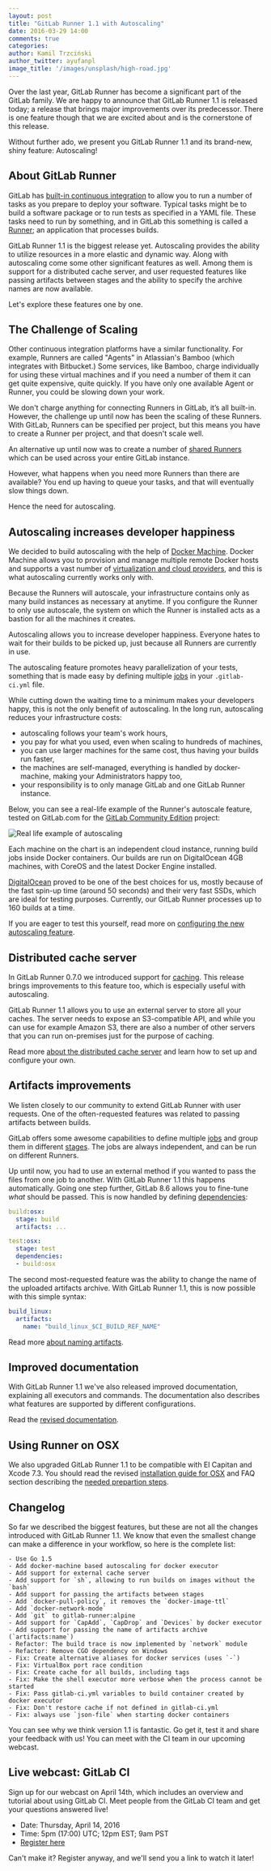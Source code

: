 ```yaml
---
layout: post
title: "GitLab Runner 1.1 with Autoscaling"
date: 2016-03-29 14:00
comments: true
categories:
author: Kamil Trzciński
author_twitter: ayufanpl
image_title: '/images/unsplash/high-road.jpg'
---
```


Over the last year, GitLab Runner has become a significant part of the GitLab
family. We are happy to announce that GitLab Runner 1.1 is released today; a
release that brings major improvements over its predecessor. There is one
feature though that we are excited about and is the cornerstone of this release.

Without further ado, we present you GitLab Runner 1.1 and its brand-new, shiny
feature: Autoscaling!

<!-- more -->

## About GitLab Runner

GitLab has [built-in continuous integration][doc-ci] to allow you to run a
number of tasks as you prepare to deploy your software. Typical tasks
might be to build a software package or to run tests as specified in a
YAML file. These tasks need to run by something, and in GitLab this something
is called a [Runner][doc-runners]; an application that processes builds.

GitLab Runner 1.1 is the biggest release yet. Autoscaling provides the ability
to utilize resources in a more elastic and dynamic way. Along with autoscaling
come some other significant features as well. Among them is support for a
distributed cache server, and user requested features like passing artifacts
between stages and the ability to specify the archive names are now available.

Let's explore these features one by one.

## The Challenge of Scaling

Other continuous integration platforms have a similar functionality.
For example, Runners are called "Agents" in Atlassian's Bamboo (which integrates
with Bitbucket.) Some services, like Bamboo, charge individually for using these
virtual machines and if you need a number of them it can get quite expensive,
quite quickly. If you have only one available Agent or Runner, you could be
slowing down your work.

We don't charge anything for connecting Runners in GitLab, it’s all built-in.
However, the challenge up until now has been the scaling of these Runners. With
GitLab, Runners can be specified per project, but this means you have to create
a Runner per project, and that doesn't scale well.

An alternative up until now was to create a number of [shared Runners] which
can be used across your entire GitLab instance.

However, what happens when you need more Runners than there are available?
You end up having to queue your tasks, and that will eventually slow things down.

Hence the need for autoscaling.

## Autoscaling increases developer happiness

We decided to build autoscaling with the help of [Docker Machine][docker-machine].
Docker Machine allows you to provision and manage multiple remote Docker hosts
and supports a vast number of [virtualization and cloud providers][docker-machine-driver],
and this is what autoscaling currently works only with.

Because the Runners will autoscale, your infrastructure contains only as
many build instances as necessary at anytime. If you configure the Runner to
only use autoscale, the system on which the Runner is installed acts as a
bastion for all the machines it creates.

Autoscaling allows you to increase developer happiness. Everyone hates to wait
for their builds to be picked up, just because all Runners are currently in use.

The autoscaling feature promotes heavy parallelization of your tests, something
that is made easy by defining multiple [jobs] in your `.gitlab-ci.yml` file.

While cutting down the waiting time to a minimum makes your developers happy,
this is not the only benefit of autoscaling. In the long run, autoscaling
reduces your infrastructure costs:

- autoscaling follows your team's work hours,
- you pay for what you used, even when scaling to hundreds of machines,
- you can use larger machines for the same cost, thus having your builds run
  faster,
- the machines are self-managed, everything is handled by docker-machine, making
  your Administrators happy too,
- your responsibility is to only manage GitLab and one GitLab Runner instance.

Below, you can see a real-life example of the Runner's autoscale feature, tested
on GitLab.com for the [GitLab Community Edition][ce] project:

![Real life example of autoscaling](/images/runner_1_1/autoscaling-gitlab-com.png)

Each machine on the chart is an independent cloud instance, running build jobs
inside Docker containers. Our builds are run on DigitalOcean 4GB machines, with
CoreOS and the latest Docker Engine installed.

[DigitalOcean] proved to be one of the best choices for us, mostly because of
the fast spin-up time (around 50 seconds) and their very fast SSDs, which are
ideal for testing purposes. Currently, our GitLab Runner processes up to 160
builds at a time.

If you are eager to test this yourself, read more on [configuring the new
autoscaling feature][doc-autoscale].

## Distributed cache server

In GitLab Runner 0.7.0 we introduced support for [caching]. This release brings
improvements to this feature too, which is especially useful with autoscaling.

GitLab Runner 1.1 allows you to use an external server to store all your caches.
The server needs to expose an S3-compatible API, and while you can use for
example Amazon S3, there are also a number of other servers that you can run
on-premises just for the purpose of caching.

Read more [about the distributed cache server][doc-cache] and learn how to set
up and configure your own.

## Artifacts improvements

We listen closely to our community to extend GitLab Runner with user requests.
One of the often-requested features was related to passing artifacts between
builds.

GitLab offers some awesome capabilities to define multiple [jobs] and group
them in different [stages]. The jobs are always independent, and can be run on
different Runners.

Up until now, you had to use an external method if you wanted to pass the files
from one job to another. With GitLab Runner 1.1 this happens automatically.
Going one step further, GitLab 8.6 allows you to fine-tune _what_ should be
passed. This is now handled by defining [dependencies]:

```yaml
build:osx:
  stage: build
  artifacts: ...

test:osx:
  stage: test
  dependencies:
  - build:osx
```

The second most-requested feature was the ability to change the name of the
uploaded artifacts archive. With GitLab Runner 1.1, this is now possible with
this simple syntax:

```yaml
build_linux:
  artifacts:
    name: "build_linux_$CI_BUILD_REF_NAME"
```

Read more [about naming artifacts][artifacts-name].

## Improved documentation

With GitLab Runner 1.1 we've also released improved documentation, explaining
all executors and commands. The documentation also describes what features are
supported by different configurations.

Read the [revised documentation][doc-improved].

## Using Runner on OSX

We also upgraded GitLab Runner 1.1 to be compatible with El Capitan and Xcode 7.3.
You should read the revised [installation guide for OSX][osx-install]
and FAQ section describing the [needed prepartion steps][osx-faq].

## Changelog

So far we described the biggest features, but these are not all the changes
introduced with GitLab Runner 1.1. We know that even the smallest change can
make a difference in your workflow, so here is the complete list:

```
- Use Go 1.5
- Add docker-machine based autoscaling for docker executor
- Add support for external cache server
- Add support for `sh`, allowing to run builds on images without the `bash`
- Add support for passing the artifacts between stages
- Add `docker-pull-policy`, it removes the `docker-image-ttl`
- Add `docker-network-mode`
- Add `git` to gitlab-runner:alpine
- Add support for `CapAdd`, `CapDrop` and `Devices` by docker executor
- Add support for passing the name of artifacts archive (`artifacts:name`)
- Refactor: The build trace is now implemented by `network` module
- Refactor: Remove CGO dependency on Windows
- Fix: Create alternative aliases for docker services (uses `-`)
- Fix: VirtualBox port race condition
- Fix: Create cache for all builds, including tags
- Fix: Make the shell executor more verbose when the process cannot be started
- Fix: Pass gitlab-ci.yml variables to build container created by docker executor
- Fix: Don't restore cache if not defined in gitlab-ci.yml
- Fix: always use `json-file` when starting docker containers
```

You can see why we think version 1.1 is fantastic.
Go get it, test it and share your feedback with us!
You can meet with the CI team in our upcoming webcast.

## Live webcast: GitLab CI

Sign up for our webcast on April 14th, which includes an overview and tutorial
about using GitLab CI. Meet people from the GitLab CI team and get your questions
answered live!

- Date: Thursday, April 14, 2016
- Time: 5pm (17:00) UTC; 12pm EST; 9am PST
- [Register here](http://page.gitlab.com/apr-2016-gitlab-intro-ci-webcast.html)

Can't make it? Register anyway, and we'll send you a link to watch it later!

[docker-machine]: https://docs.docker.com/machine/
[docker-machine-driver]: https://docs.docker.com/machine/drivers/
[ce]: https://gitlab.com/gitlab-org/gitlab-ce
[doc-runners]: http://doc.gitlab.com/ce/ci/runners/README.html
[doc-ci]: /gitlab-ci
[doc-autoscale]: https://gitlab.com/gitlab-org/gitlab-ci-multi-runner/blob/master/docs/configuration/autoscale.md
[doc-improved]: https://gitlab.com/gitlab-org/gitlab-ci-multi-runner/blob/master/README.md
[doc-cache]: https://gitlab.com/gitlab-org/gitlab-ci-multi-runner/blob/master/docs/configuration/autoscale.md#distributed-runners-caching
[shared runners]: http://doc.gitlab.com/ce/ci/runners/README.html
[stages]: http://doc.gitlab.com/ce/ci/yaml/README.html#stages
[digitalocean]: https://www.digitalocean.com/
[caching]: http://doc.gitlab.com/ce/ci/yaml/README.html#cache
[jobs]: http://doc.gitlab.com/ce/ci/yaml/README.html#jobs
[dependencies]: http://doc.gitlab.com/ce/ci/yaml/README.html#dependencies
[artifacts-name]: http://doc.gitlab.com/ce/ci/yaml/README.html#artifactsname
[osx-install]: https://gitlab.com/gitlab-org/gitlab-ci-multi-runner/blob/master/docs/install/osx.md#install-on-osx
[osx-faq]: https://gitlab.com/gitlab-org/gitlab-ci-multi-runner/blob/master/docs/faq/README.md#12-failed-to-authorize-rights-0x1-with-status-60007
